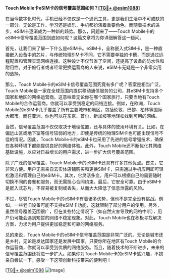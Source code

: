 **Touch Mobile卡eSIM卡的信号覆盖范围如何？[[TG💪+ @esim1088](https://t.me/s/esim1088)]**

在当今数字化时代，手机已经不仅仅是一个通讯工具，更是我们生活中不可或缺的一部分。无论是工作、学习还是娱乐，手机都扮演着重要角色。而随着技术的进步，eSIM卡逐渐成为一种新的趋势。那么，问题来了——Touch Mobile卡的eSIM卡信号覆盖范围到底如何呢？这篇文章将为你详细解答这一疑问。

首先，让我们来了解一下什么是eSIM卡。eSIM卡，全称嵌入式SIM卡，是一种直接嵌入设备中的芯片，与传统物理SIM卡不同，它不需要单独的卡槽，而是通过远程配置和管理实现网络连接。这种设计不仅节省了空间，还提高了设备的防水性和耐用性。对于旅行者或者经常更换运营商的人来说，eSIM卡无疑是一个非常实用的选择。

那么，Touch Mobile卡的eSIM卡信号覆盖范围究竟有多广呢？答案是相当广泛。Touch Mobile是一家在全球范围内提供移动通信服务的公司，其eSIM卡支持多个国家和地区的网络运营商。这意味着无论你在哪个国家旅行，只要当地有Touch Mobile的合作运营商，你就可以享受到稳定的网络连接。例如，在欧洲，Touch Mobile的eSIM卡几乎覆盖了所有主要城市和地区，包括伦敦、巴黎、柏林等国际大都市。而在亚洲，你也可以在东京、首尔、新加坡等地轻松找到可用的网络。

当然，信号覆盖范围不仅仅取决于地理位置，还与具体的使用环境有关。比如，在偏远山区或地下室等信号较弱的地方，即使是传统的物理SIM卡也可能出现信号不佳的情况。因此，Touch Mobile卡的eSIM卡也采用了先进的信号增强技术，确保在各种环境下都能提供良好的网络体验。此外，Touch Mobile还不断优化其网络基础设施，以应对日益增长的用户需求，进一步扩大信号覆盖范围。

除了广泛的信号覆盖，Touch Mobile卡的eSIM卡还具有许多其他优点。首先，它非常方便。用户无需亲自去实体店铺购买和更换SIM卡，只需通过手机应用即可轻松激活和管理自己的eSIM卡。其次，它灵活多变。用户可以根据自己的需要随时切换不同的套餐和服务，而无需担心合同约束。最后，它安全可靠。由于eSIM卡是嵌入式芯片，不容易被复制或丢失，从而大大降低了信息泄露的风险。

不过，尽管Touch Mobile卡的eSIM卡有着诸多优势，但也不是完全没有挑战。例如，一些老旧设备可能不支持eSIM卡功能，这就限制了部分用户的使用。另外，虽然信号覆盖范围很广，但在某些特定情况下（如自然灾害导致的网络中断），用户仍可能会遇到短暂的网络不稳定现象。对此，Touch Mobile也在积极寻找解决方案，力求为用户提供更加稳定和可靠的网络服务。

总的来说，Touch Mobile卡的eSIM卡信号覆盖范围是非常广泛的。无论是城市还是乡村，无论是发达国家还是发展中国家，只要你所在地区有Touch Mobile的合作运营商，你就可以享受到优质的网络服务。而且，随着技术的不断进步，未来的信号覆盖范围还将进一步扩大。如果你对Touch Mobile卡的eSIM卡感兴趣，不妨亲自尝试一下，感受一下这项创新科技带来的便利吧！

[[TG💪+ @esim1088](https://t.me/s/esim1088) ![Image](https://i.postimg.cc/4NQfJmqS/Snipaste-2025-05-13-00-14-12.png)]